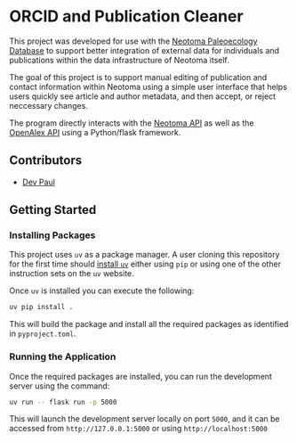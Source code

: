 # ORCID and Publication Cleaner

This project was developed for use with the [Neotoma Paleoecology Database](https://www.neotomadb.org) to support better integration of external data for individuals and publications within the data infrastructure of Neotoma itself.

The goal of this project is to support manual editing of publication and contact information within Neotoma using a simple user interface that helps users quickly see article and author metadata, and then accept, or reject neccessary changes.

The program directly interacts with the [Neotoma API](https://api.neotomadb.org) as well as the [OpenAlex API](https://openalex.org/) using a Python/flask framework.

## Contributors

* [Dev Paul](https://www.linkedin.com/in/devpaul-1-)

## Getting Started

### Installing Packages

This project uses `uv` as a package manager. A user cloning this repository for the first time should [install `uv`](https://docs.astral.sh/uv/getting-started/installation/) either using `pip` or using one of the other instruction sets on the `uv` website.

Once `uv` is installed you can execute the following:

```bash
uv pip install .
```

This will build the package and install all the required packages as identified in `pyproject.toml`.

### Running the Application

Once the required packages are installed, you can run the development server using the command:

```bash
uv run -- flask run -p 5000
```

This will launch the development server locally on port `5000`, and it can be accessed from `http://127.0.0.1:5000` or using `http://localhost:5000`
